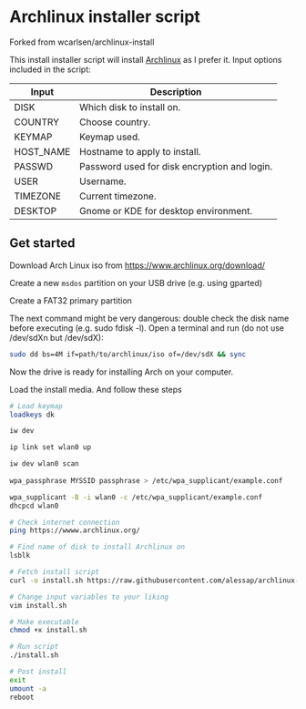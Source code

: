# Archlinux installer script

Forked from wcarlsen/archlinux-install

This install installer script will install [Archlinux](https://www.archlinux.org/) as I prefer it. Input options included in the script:

| Input | Description |
|---|---|
| DISK | Which disk to install on. |
| COUNTRY | Choose country. |
| KEYMAP | Keymap used. |
| HOST_NAME | Hostname to apply to install. |
| PASSWD | Password used for disk encryption and login. |
| USER | Username. |
| TIMEZONE | Current timezone. |
| DESKTOP | Gnome or KDE for desktop environment. |


## Get started

Download Arch Linux iso from https://www.archlinux.org/download/

Create a new `msdos` partition on your USB drive (e.g. using gparted)

Create a FAT32 primary partition

The next command might be very dangerous: double check the disk name before executing (e.g. sudo fdisk -l). 
Open a terminal and run (do not use /dev/sdXn but /dev/sdX):
```bash
sudo dd bs=4M if=path/to/archlinux/iso of=/dev/sdX && sync  
```
Now the drive is ready for installing Arch on your computer.

Load the install media. And follow these steps

```bash
# Load keymap
loadkeys dk

iw dev

ip link set wlan0 up

iw dev wlan0 scan
 
wpa_passphrase MYSSID passphrase > /etc/wpa_supplicant/example.conf

wpa_supplicant -B -i wlan0 -c /etc/wpa_supplicant/example.conf
dhcpcd wlan0

# Check internet connection
ping https://wwww.archlinux.org/

# Find name of disk to install Archlinux on
lsblk

# Fetch install script
curl -o install.sh https://raw.githubusercontent.com/alessap/archlinux-install/main/install.sh

# Change input variables to your liking
vim install.sh

# Make executable
chmod +x install.sh

# Run script
./install.sh

# Post install
exit
umount -a
reboot
```
